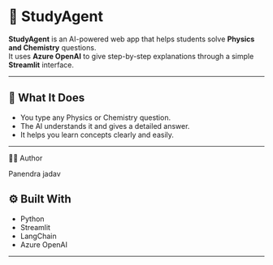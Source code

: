 # 🧠 StudyAgent

**StudyAgent** is an AI-powered web app that helps students solve **Physics and Chemistry** questions.  
It uses **Azure OpenAI** to give step-by-step explanations through a simple **Streamlit** interface.

---

## 📘 What It Does

- You type any Physics or Chemistry question.  
- The AI understands it and gives a detailed answer.  
- It helps you learn concepts clearly and easily.  

---
👨‍💻 Author

Panendra jadav
## ⚙️ Built With

- Python  
- Streamlit  
- LangChain  
- Azure OpenAI  

---
